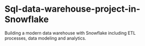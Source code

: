 # Sql-data-warehouse-project-in-Snowflake
Building a modern data warehouse with Snowflake including ETL processes, data modeling and analytics.
